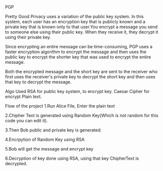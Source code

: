 PGP

Pretty Good Privacy uses a variation of the public key system. In this system, each user has an encryption key that is publicly known and a private key that is known only to that user.You encrypt a message you send to someone else using their public key. When they receive it, they decrypt it using their private key.

Since encrypting an entire message can be time-consuming, PGP uses a faster encryption algorithm to encrypt the message and then uses the public key to encrypt the shorter key that was used to encrypt the entire message.

Both the encrypted message and the short key are sent to the receiver who first uses the receiver's private key to decrypt the short key and then uses that key to decrypt the message.

Algo Used RSA for public key system, to encrypt key.
Caesar Cipher for encrypt Plain text.

Flow of the project
1.Run Alice File, Enter the plain text

2.Chipher Text is generated using Random Key(Which is not random for this code you can edit it).

3.Then Bob public and private key is generated.

4.Encrpytion of Random Key using RSA

5.Bob will get the message and encrypt key

6.Decryption of key done using RSA, using that key ChipherText is decrypted.
